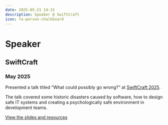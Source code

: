 ```yaml
---
date: 2025-05-21 14:15
description: Speaker @ SwiftCraft
icon: fa-person-chalkboard
---
```

# Speaker
## SwiftCraft
### May 2025

Presented a talk titled “What could possibly go wrong?” at [SwiftCraft 2025](https://swiftcraft.uk/2025/session/what-could-possibly-go-wrong).

The talk covered some historic disasters caused by software, how to design safe IT systems and creating a psychologically safe environment in development teams.

[View the slides and resources](https://github.com/obinns-dd/talks/tree/main/2025/swift-craft)
